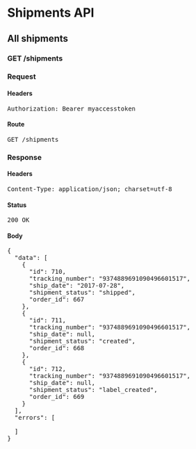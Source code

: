 # Shipments API

## All shipments

### GET /shipments
### Request

#### Headers

<pre>Authorization: Bearer myaccesstoken</pre>

#### Route

<pre>GET /shipments</pre>

### Response

#### Headers

<pre>Content-Type: application/json; charset=utf-8</pre>

#### Status

<pre>200 OK</pre>

#### Body

<pre>{
  "data": [
    {
      "id": 710,
      "tracking_number": "9374889691090496601517",
      "ship_date": "2017-07-28",
      "shipment_status": "shipped",
      "order_id": 667
    },
    {
      "id": 711,
      "tracking_number": "9374889691090496601517",
      "ship_date": null,
      "shipment_status": "created",
      "order_id": 668
    },
    {
      "id": 712,
      "tracking_number": "9374889691090496601517",
      "ship_date": null,
      "shipment_status": "label_created",
      "order_id": 669
    }
  ],
  "errors": [

  ]
}</pre>
